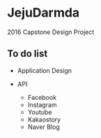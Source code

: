 # JejuDarmda
2016 Capstone Design Project

## To do list

- Application Design

- API
  - Facebook
  - Instagram
  - Youtube
  - Kakaostory
  - Naver Blog
